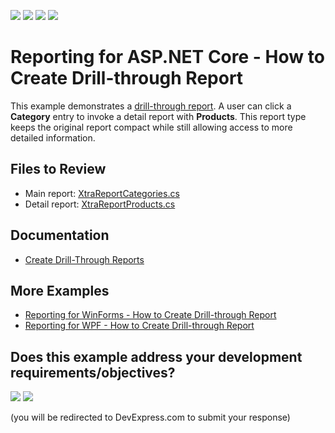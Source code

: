 <!-- default badges list -->
![](https://img.shields.io/endpoint?url=https://codecentral.devexpress.com/api/v1/VersionRange/128602993/24.2.1%2B)
[![](https://img.shields.io/badge/Open_in_DevExpress_Support_Center-FF7200?style=flat-square&logo=DevExpress&logoColor=white)](https://supportcenter.devexpress.com/ticket/details/T483368)
[![](https://img.shields.io/badge/📖_How_to_use_DevExpress_Examples-e9f6fc?style=flat-square)](https://docs.devexpress.com/GeneralInformation/403183)
[![](https://img.shields.io/badge/💬_Leave_Feedback-feecdd?style=flat-square)](#does-this-example-address-your-development-requirementsobjectives)
<!-- default badges end -->
# Reporting for ASP.NET Core - How to Create Drill-through Report

This example demonstrates a [drill-through report](https://docs.devexpress.com/XtraReports/4789). A user can click a **Category** entry to invoke a detail report with **Products**. This report type keeps the original report compact while still allowing access to more detailed information. 

## Files to  Review

* Main report: [XtraReportCategories.cs](./CS/PredefinedReports/XtraReportCategories.cs) 
* Detail report: [XtraReportProducts.cs](./CS/PredefinedReports/XtraReportProducts.cs)

## Documentation

* [Create Drill-Through Reports](https://docs.devexpress.com/XtraReports/4789/detailed-guide-to-devexpress-reporting/provide-interactivity/create-drill-through-reports)

## More Examples

- [Reporting for WinForms - How to Create Drill-through Report](https://github.com/DevExpress-Examples/reporting-winforms-drill-through)
- [Reporting for WPF - How to Create Drill-through Report](https://github.com/DevExpress-Examples/reporting-wpf-drill-through)
<!-- feedback -->
## Does this example address your development requirements/objectives?

[<img src="https://www.devexpress.com/support/examples/i/yes-button.svg"/>](https://www.devexpress.com/support/examples/survey.xml?utm_source=github&utm_campaign=reporting-asp-net-core-drill-through&~~~was_helpful=yes) [<img src="https://www.devexpress.com/support/examples/i/no-button.svg"/>](https://www.devexpress.com/support/examples/survey.xml?utm_source=github&utm_campaign=reporting-asp-net-core-drill-through&~~~was_helpful=no)

(you will be redirected to DevExpress.com to submit your response)
<!-- feedback end -->
